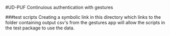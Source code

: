 #UD-PUF
Continuious authentication with gestures

###test scripts
Creating a symbolic link in this directory which links to the folder containing output csv's from the gestures app will allow the scripts in the test package to use the data.
